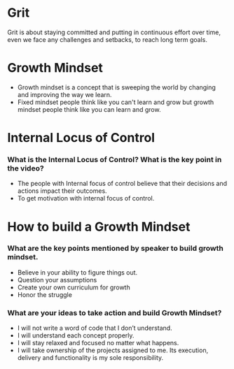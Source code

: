 # Grit
Grit is about staying committed and putting in continuous effort over time, even we face any challenges and setbacks, to reach long term goals.
# Growth Mindset
* Growth mindset is a concept that is sweeping the world by changing and improving the way we learn.
* Fixed mindset people think like you can't learn and grow but growth mindset people think like you can learn and grow.
# Internal Locus of Control
### What is the Internal Locus of Control? What is the key point in the video?
* The people with Internal focus of control believe that their decisions and actions impact their outcomes.
* To get motivation with internal focus of control.
# How to build a Growth Mindset
### What are the key points mentioned by speaker to build growth mindset.
* Believe in your ability to figure things out.
* Question your assumptions
* Create your own curriculum for growth
* Honor the struggle
### What are your ideas to take action and build Growth Mindset?
* I will not write a word of code that I don’t understand.
* I will understand each concept properly.
* I will stay relaxed and focused no matter what happens.
* I will take ownership of the projects assigned to me. Its execution, delivery and functionality is my sole responsibility.

